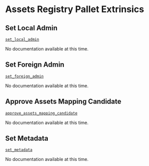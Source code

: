 <!-- AUTOMATICALLY GENERATED -->
<!-- Generated at 2022-04-22T18:59:06.831389842Z -->

# Assets Registry Pallet Extrinsics

## Set Local Admin

[`set_local_admin`](https://dali.devnets.composablefinance.ninja/doc/pallet_assets_registry/pallet/enum.Call.html#variant.set_local_admin)

No documentation available at this time.

## Set Foreign Admin

[`set_foreign_admin`](https://dali.devnets.composablefinance.ninja/doc/pallet_assets_registry/pallet/enum.Call.html#variant.set_foreign_admin)

No documentation available at this time.

## Approve Assets Mapping Candidate

[`approve_assets_mapping_candidate`](https://dali.devnets.composablefinance.ninja/doc/pallet_assets_registry/pallet/enum.Call.html#variant.approve_assets_mapping_candidate)

No documentation available at this time.

## Set Metadata

[`set_metadata`](https://dali.devnets.composablefinance.ninja/doc/pallet_assets_registry/pallet/enum.Call.html#variant.set_metadata)

No documentation available at this time.
